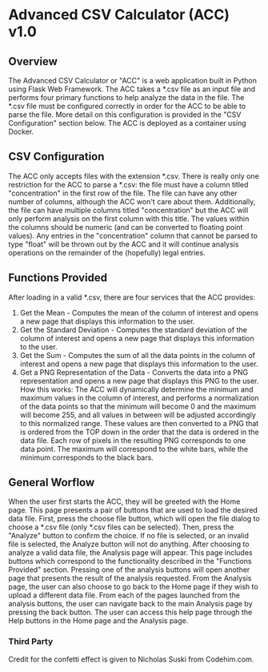 # Advanced CSV Calculator (ACC) v1.0
## Overview
The Advanced CSV Calculator or "ACC" is a web application built in Python using Flask Web Framework. The ACC takes a 
*.csv file as an input file and performs four primary functions to help analyze the data in the file. The *.csv file
must be configured correctly in order for the ACC to be able to parse the file. More detail on this configuration is 
provided in the "CSV Configuration" section below. The ACC is deployed as a container using Docker.

## CSV Configuration
The ACC only accepts files with the extension *.csv. There is really only one restriction for the ACC to parse a *.csv:
the file must have a column titled "concentration" in the first row of the file. The file can have any other number of 
columns, although the ACC won't care about them. Additionally, the file can have multiple columns titled "concentration"
but the ACC will only perform analysis on the first column with this title. The values within the columns should be 
numeric (and can be converted to floating point values). Any entries in the "concentration" column that cannot be parsed
to type "float" will be thrown out by the ACC and it will continue analysis operations on the remainder of the
(hopefully) legal entries.

## Functions Provided
After loading in a valid *.csv, there are four services that the ACC provides:
1. Get the Mean - Computes the mean of the column of interest and opens a new page that displays this information 
to the user.
2. Get the Standard Deviation - Computes the standard deviation of the column of interest and opens a new page that 
displays this information to the user.
3. Get the Sum - Computes the sum of all the data points in the column of interest and opens a new page that displays
this information to the user.
4. Get a PNG Representation of the Data - Converts the data into a PNG representation and opens a new page that displays
this PNG to the user. How this works: The ACC will dynamically determine the minimum and maximum values in the column 
of interest, and performs a normalization of the data points so that the minimum will become 0 and the maximum will 
become 255, and all values in between will be adjusted accordingly to this normalized range. These values are then
converted to a PNG that is ordered from the TOP down in the order that the data is ordered in the data file. Each row of
pixels in the resulting PNG corresponds to one data point. The maximum will correspond to the white bars, while the
minimum corresponds to the black bars.

## General Worflow
When the user first starts the ACC, they will be greeted with the Home page. This page presents a pair of buttons that 
are used to load the desired data file. First, press the choose file button, which will open the file dialog to choose
a *.csv file (only *.csv files can be selected). Then, press the "Analyze" button to confirm the choice. If no file is 
selected, or an invalid file is selected, the Analyze button will not do anything. After choosing to analyze a valid 
data file, the Analysis page will appear. This page includes buttons which correspond to the functionality described in 
the "Functions Provided" section. Pressing one of the analysis buttons will open another page that presents the result 
of the analysis requested. From the Analysis page, the user can also choose to go back to the Home page if they wish to 
upload a different data file. From each of the pages launched from the analysis buttons, the user can navigate back to 
the main Analysis page by pressing the back button. The user can access this help page through the Help buttons in the 
Home page and the Analysis page.

### Third Party
Credit for the confetti effect is given to Nicholas Suski from Codehim.com.